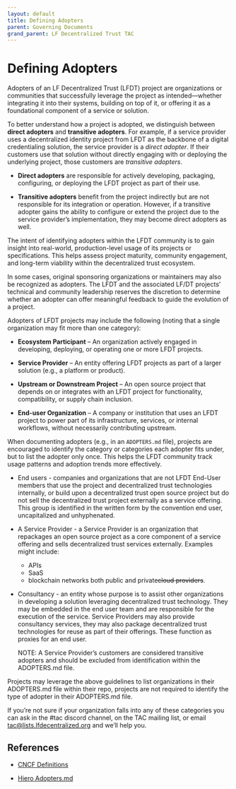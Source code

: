```yaml
---
layout: default
title: Defining Adopters
parent: Governing Documents
grand_parent: LF Decentralized Trust TAC
---
```

[//]: # (SPDX-License-Identifier: CC-BY-4.0)

# Defining Adopters

Adopters of an LF Decentralized Trust (LFDT) project are organizations or communities that successfully leverage the project as intended—whether integrating it into their systems, building on top of it, or offering it as a foundational component of a service or solution.

To better understand how a project is adopted, we distinguish between **direct adopters** and **transitive adopters**. For example, if a service provider uses a decentralized identity project from LFDT as the backbone of a digital credentialing solution, the service provider is a *direct adopter*. If their customers use that solution without directly engaging with or deploying the underlying project, those customers are *transitive adopters*.

* **Direct adopters** are responsible for actively developing, packaging, configuring, or deploying the LFDT project as part of their use.

* **Transitive adopters** benefit from the project indirectly but are not responsible for its integration or operation. However, if a transitive adopter gains the ability to configure or extend the project due to the service provider’s implementation, they may become direct adopters as well.

The intent of identifying adopters within the LFDT community is to gain insight into real-world, production-level usage of its projects or specifications. This helps assess project maturity, community engagement, and long-term viability within the decentralized trust ecosystem.

In some cases, original sponsoring organizations or maintainers may also be recognized as adopters. The LFDT and the associated LF/DT projects’ technical and community leadership reserves the discretion to determine whether an adopter can offer meaningful feedback to guide the evolution of a project.

Adopters of LFDT projects may include the following (noting that a single organization may fit more than one category):

* **Ecosystem Participant** – An organization actively engaged in developing, deploying, or operating one or more LFDT projects.

* **Service Provider** – An entity offering LFDT projects as part of a larger solution (e.g., a platform or product).

* **Upstream or Downstream Project** – An open source project that depends on or integrates with an LFDT project for functionality, compatibility, or supply chain inclusion.

* **End-user Organization** – A company or institution that uses an LFDT project to power part of its infrastructure, services, or internal workflows, without necessarily contributing upstream.

When documenting adopters (e.g., in an `ADOPTERS.md` file), projects are encouraged to identify the category or categories each adopter fits under, but to list the adopter only once. This helps the LFDT community track usage patterns and adoption trends more effectively.

* End users \- companies and organizations that are not LFDT End-User members that use the project and decentralized trust technologies internally, or build upon a decentralized trust open source project but do not sell the decentralized trust project externally as a service offering. This group is identified in the written form by the convention end user, uncapitalized and unhyphenated.  
* A Service Provider \- a Service Provider is an organization that repackages an open source project as a core component of a service offering and sells decentralized trust services externally. Examples might include:  
  * APIs  
  * SaaS  
  * blockchain networks both public and private~~cloud providers~~.   
* Consultancy \- an entity whose purpose is to assist other organizations in developing a solution leveraging decentralized trust technology. They may be embedded in the end user team and are responsible for the execution of the service. Service Providers may also provide consultancy services, they may also package decentralized trust technologies for reuse as part of their offerings. These function as proxies for an end user.  
    
  NOTE: A Service Provider’s customers are considered transitive adopters and should be excluded from identification within the ADOPTERS.md file.

Projects may leverage the above guidelines to list organizations in their ADOPTERS.md file within their repo, projects are not required to identify the type of adopter in their ADOPTERS.md file.

If you’re not sure if your organization falls into any of these categories you can ask in the \#tac discord channel, on the TAC mailing list, or email [tac@lists.lfdecentralized.org](mailto:tac@lists.lfdecentralizedtrust.org)  and we’ll help you.  

## References

- [CNCF Definitions](https://github.com/cncf/toc/blob/main/FAQ.md#what-is-the-definition-of-an-adopter)

- [Hiero Adopters.md](https://github.com/hiero-ledger/governance/blob/main/elections/ADOPTERS.md)

